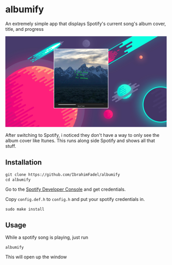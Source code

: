 # albumify
An extremely simple app that displays Spotify's current song's album cover, title, and progress

![Example](images/example.png)

After switching to Spotify, i noticed they don't have a way to only see the album cover like Itunes. This runs along side Spotify and shows all that stuff.

## Installation

```
git clone https://github.com/IbrahimFadel/albumify
cd albumify
```

Go to the [Spotify Developer Console](https://developer.spotify.com/console/) and get credentials.

Copy ```config.def.h``` to ```config.h``` and put your spotify credentials in.


```
sudo make install
```

## Usage

While a spotify song is playing, just run

```
albumify
```

This will open up the window
